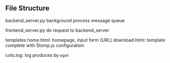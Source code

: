## File Structure

backend_server.py
	background process
	message queue

frontend_server.py
	do request to backend_server

templates
	home.html: homepage, input form (URL)
	download.html: template complete with Stomp.js configuration

cots.log: log produces by `wget`
